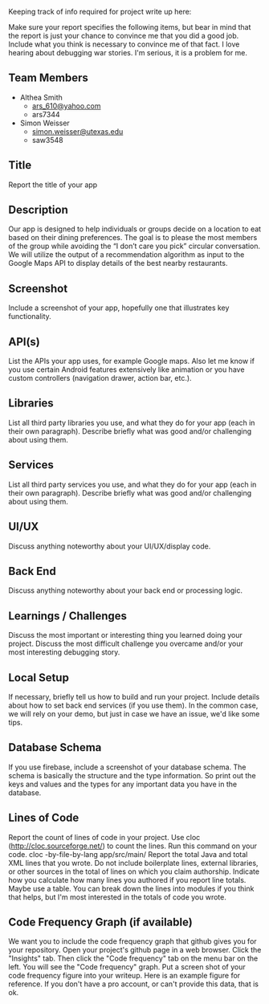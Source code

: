 Keeping track of info required for project write up here: 

Make sure your report specifies the following items, but bear in mind that the report is just your chance to convince me that you did a good job. 
Include what you think is necessary to convince me of that fact. 
I love hearing about debugging war stories. I'm serious, it is a problem for me.


## Team Members
- Althea Smith
  - ars_610@yahoo.com
  - ars7344
- Simon Weisser
  - simon.weisser@utexas.edu
  - saw3548


## Title 
Report the title of your app

## Description
Our app is designed to help individuals or groups decide on a location to eat based on their dining preferences. The goal is to please the most members of the group while avoiding the “I don’t care you pick” circular conversation. We will utilize the output of a recommendation algorithm as input to the Google Maps API to display details of the best nearby restaurants. 
 
## Screenshot
Include a screenshot of your app, hopefully one that illustrates key functionality.

## API(s)
List the APIs your app uses, for example Google maps. 
Also let me know if you use certain Android features extensively like animation or you have custom controllers (navigation drawer, action bar, etc.).

## Libraries
List all third party libraries you use, and what they do for your app (each in their own paragraph). 
Describe briefly what was good and/or challenging about using them.

## Services
List all third party services you use, and what they do for your app (each in their own paragraph). 
Describe briefly what was good and/or challenging about using them.

## UI/UX
Discuss anything noteworthy about your UI/UX/display code.

## Back End
Discuss anything noteworthy about your back end or processing logic.

## Learnings / Challenges 
Discuss the most important or interesting thing you learned doing your project.
Discuss the most difficult challenge you overcame and/or your most interesting debugging story.

## Local Setup
If necessary, briefly tell us how to build and run your project. Include details about how to set back end services (if you use them). 
In the common case, we will rely on your demo, but just in case we have an issue, we'd like some tips.

## Database Schema
If you use firebase, include a screenshot of your database schema. 
The schema is basically the structure and the type information. 
So print out the keys and values and the types for any important data you have in the database.

## Lines of Code

Report the count of lines of code in your project. Use cloc (http://cloc.sourceforge.net/) to count the lines. Run this command on your code.
cloc -by-file-by-lang app/src/main/
Report the total Java and total XML lines that you wrote. Do not include boilerplate lines, external libraries, or other sources in the total of lines on which you claim authorship.
Indicate how you calculate how many lines you authored if you report line totals. Maybe use a table.
You can break down the lines into modules if you think that helps, but I'm most interested in the totals of code you wrote.

## Code Frequency Graph (if available)
We want you to include the code frequency graph that github gives you for your repository. 
Open your project's github page in a web browser. Click the "Insights" tab. 
Then click the "Code frequency" tab on the menu bar on the left. You will see the "Code frequency" graph. 
Put a screen shot of your code frequency figure into your writeup. Here is an example figure for reference. 
If you don't have a pro account, or can't provide this data, that is ok.
